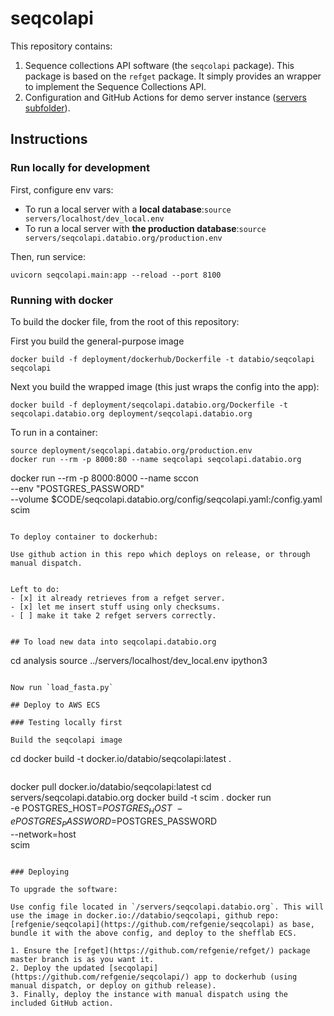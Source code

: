 # seqcolapi

This repository contains:

1. Sequence collections API software (the `seqcolapi` package). This package is based on the `refget` package. It simply provides an wrapper to implement the Sequence Collections API.
2. Configuration and GitHub Actions for demo server instance ([servers subfolder](/servers)).

## Instructions

### Run locally for development

First, configure env vars:
- To run a local server with a **local database**:`source servers/localhost/dev_local.env`
- To run a local server with **the production database**:`source servers/seqcolapi.databio.org/production.env`

Then, run service:

```
uvicorn seqcolapi.main:app --reload --port 8100
```

### Running with docker

To build the docker file, from the root of this repository:

First you build the general-purpose image

```
docker build -f deployment/dockerhub/Dockerfile -t databio/seqcolapi seqcolapi
```

Next you build the wrapped image (this just wraps the config into the app):

```
docker build -f deployment/seqcolapi.databio.org/Dockerfile -t seqcolapi.databio.org deployment/seqcolapi.databio.org
```

To run in a container:

```
source deployment/seqcolapi.databio.org/production.env
docker run --rm -p 8000:80 --name seqcolapi seqcolapi.databio.org
```


docker run --rm -p 8000:8000 --name sccon \
  --env "POSTGRES_PASSWORD" \
  --volume $CODE/seqcolapi.databio.org/config/seqcolapi.yaml:/config.yaml \
  scim 
```

To deploy container to dockerhub:

Use github action in this repo which deploys on release, or through manual dispatch.


Left to do:
- [x] it already retrieves from a refget server.
- [x] let me insert stuff using only checksums.
- [ ] make it take 2 refget servers correctly.


## To load new data into seqcolapi.databio.org

```
cd analysis
source ../servers/localhost/dev_local.env
ipython3
```

Now run `load_fasta.py`

## Deploy to AWS ECS

### Testing locally first

Build the seqcolapi image

```
cd
docker build -t docker.io/databio/seqcolapi:latest .
```

```
docker pull docker.io/databio/seqcolapi:latest
cd servers/seqcolapi.databio.org
docker build -t scim .
docker run \
  -e POSTGRES_HOST=$POSTGRES_HOST \
  -e POSTGRES_PASSWORD=$POSTGRES_PASSWORD \
  --network=host \
  scim
```

### Deploying

To upgrade the software:

Use config file located in `/servers/seqcolapi.databio.org`. This will use the image in docker.io://databio/seqcolapi, github repo: [refgenie/seqcolapi](https://github.com/refgenie/seqcolapi) as base, bundle it with the above config, and deploy to the shefflab ECS.

1. Ensure the [refget](https://github.com/refgenie/refget/) package master branch is as you want it.
2. Deploy the updated [secqolapi](https://github.com/refgenie/seqcolapi/) app to dockerhub (using manual dispatch, or deploy on github release).
3. Finally, deploy the instance with manual dispatch using the included GitHub action.


